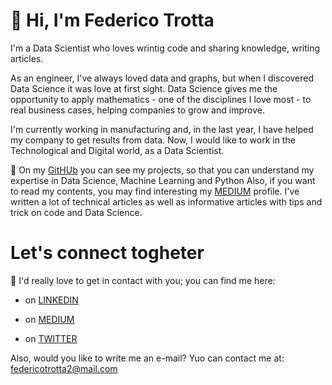 # 👋 Hi, I'm Federico Trotta 

I'm a Data Scientist who loves wrintig code and sharing knowledge, writing articles.

As an engineer, I've always loved data and graphs, but when I discovered Data Science it was love at first sight.
Data Science gives me the opportunity to apply mathematics - one of the disciplines I love most - to real business cases, helping companies to grow and improve.

I'm currently working in manufacturing and, in the last year, I have helped my company to get results from data.
Now, I would like to work in the Technological and Digital world, as a Data Scientist.

🔭
On my [GitHUb](https://github.com/federico-trotta) you can see my projects, so that you can understand my expertise in Data Science, Machine Learning and Python
Also, if you want to read my contents, you may find interesting my [MEDIUM](https://medium.com/@federicotrotta) profile. I've written a lot of technical articles as well as informative articles with tips and trick on code and Data Science.


# Let's connect togheter
👯 I'd really love to get in contact with you; you can find me here:
- on [LINKEDIN](https://www.linkedin.com/in/federico-trotta/)

- on [MEDIUM](https://medium.com/@federicotrotta)

- on [TWITTER](https://twitter.com/F_Trotta90)


Also, would you like to write me an e-mail? Yuo can contact me at: federicotrotta2@mail.com

<!--
**federico-trotta/federico-trotta** is a ✨ _special_ ✨ repository because its `README.md` (this file) appears on your GitHub profile.

Here are some ideas to get you started:

- 🔭 I’m currently working on ...
- 🌱 I’m currently learning ...
- 👯 I’m looking to collaborate on ...
- 🤔 I’m looking for help with ...
- 💬 Ask me about ...
- 📫 How to reach me: ...
- 😄 Pronouns: ...
- ⚡ Fun fact: ...
-->
